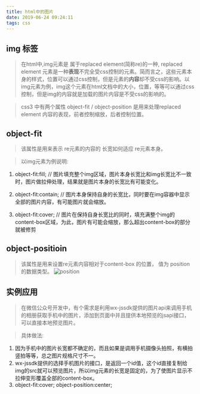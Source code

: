 ```yaml
---
title: html中的图片
date: 2019-06-24 09:24:11
tags: css
---
```


## img 标签

> 在html中,img元素是 属于replaced element(简称re)的一种, replaced element 元素是一种**表现**不完全受css控制的元素。简而言之，这些元素本身的样式，位置可以通过css控制，但是元素的**内容**却不受css的影响。以img元素为例，img这个元素在html文档中的大小，位置，等等可以通过css控制，但是img的内容就是加载的图片内容是不受css的影响的。

> css3 中有两个属性 object-fit / object-position 是用来处理replaced element 内容的表现，前者控制缩放，后者控制位置。

## object-fit 
> 该属性是用来表示 re元素的内容的 长宽如何适应 re元素本身。

> 以img元素为例说明:

1. object-fit:fill; // 图片填充整个img区域，图片本身长宽比和img长宽比不一致时，图片做拉伸处理，结果就是图片本身的长宽比有可能变化。


2. object-fit:contain; // 图片本身保持自身的长宽比，同时要在img容器中显示全部的图片内容，有可能图片就会缩放。

3. object-fit:cover; // 图片在保持自身长宽比的同时，填充满整个img的content-box区域，为此，图片有可能会缩放，那么超出content-box的部分就被修剪


## object-positioin
> 该属性是用来设置re元素内容相对于content-box 的位置， 值为 position 的数据类型。
![position](/images/Snipaste_2019-06-24_11-14-58.png)



## 实例应用
> 在微信公众号开发中，有个需求是利用wx-jssdk提供的图片api来调用手机的相册获取手机中的图片，添加到页面中并且提供本地预览的jsapi接口，可以直接本地预览图片。

> 具体做法:
1. 因为手机中的图片长宽都不确定的，而且如果是调用手机摄像头拍照，有横拍竖拍等等，总之图片规格尺寸不一。
2. wx-jssdk提供的选择手机图片的接口，是返回一个id值，这个id直接复制给img的src就可以预览图片，所以img元素的长宽是固定的，为了使图片显示不拉伸变形覆盖全部的content-box。
3. object-fit:cover; object-position:center;





